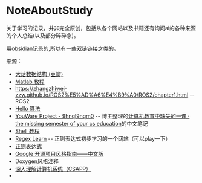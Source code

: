 # NoteAboutStudy
关于学习的记录，并非完全原创，包括从各个网站以及书籍还有询问ai的各种来源的个人总结(以及部分碎碎念)。

用obsidian记录的,所以有一些双链链接之类的。

来源：
 - [大话数据结构 (豆瓣)](https://book.douban.com/subject/35229404/)
 - [Matlab 教程](https://www.cainiaojc.com/matlab/matlab-tutorial.html)
 - https://zhangzhiwei-zzw.github.io/ROS2%E5%AD%A6%E4%B9%A0/ROS2/chapter1.html -- ROS2
 - [Hello 算法](https://www.hello-algo.com/)
 - [YouWare Project - 9hnql9nqm0](https://www.yourware.so/project/9hnql9nqm0) -- 博主整理的[计算机教育中缺失的一课 · the missing semester of your cs education](https://missing-semester-cn.github.io/)的中文笔记
 - [Shell 教程 ](https://www.runoob.com/linux/linux-shell.html)
 - [Regex Learn](https://regexlearn.com/zh-cn) -- 正则表达式初步学习的一个网站（可以play一下）
 - [正则表达式](https://www.runoob.com/regexp/regexp-tutorial.html)
 - [Google 开源项目风格指南——中文版 ](https://zh-google-styleguide.readthedocs.io/en/latest/)
 - Doxygen风格注释
 - [深入理解计算机系统（CSAPP）](https://hansimov.gitbook.io/csapp)
 - 